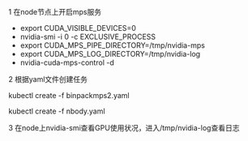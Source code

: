 1 在node节点上开启mps服务
+ export CUDA_VISIBLE_DEVICES=0
+ nvidia-smi -i 0 -c EXCLUSIVE_PROCESS
+ export CUDA_MPS_PIPE_DIRECTORY=/tmp/nvidia-mps
+ export CUDA_MPS_LOG_DIRECTORY=/tmp/nvidia-log
+ nvidia-cuda-mps-control -d   

2  根据yaml文件创建任务  

kubectl create -f binpackmps2.yaml  

kubectl create -f nbody.yaml  

 3 在node上nvidia-smi查看GPU使用状况，进入/tmp/nvidia-log查看日志
  